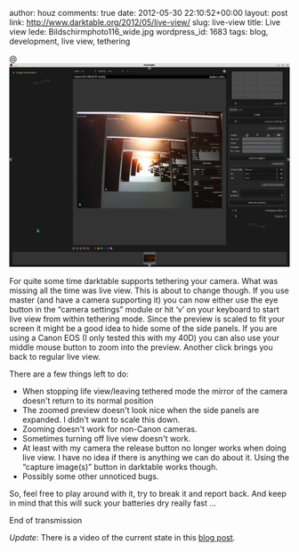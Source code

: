 author: houz
comments: true
date: 2012-05-30 22:10:52+00:00
layout: post
link: http://www.darktable.org/2012/05/live-view/
slug: live-view
title: Live view
lede: Bildschirmphoto116_wide.jpg
wordpress_id: 1683
tags: blog, development, live view, tethering

@![screen shot of live view in darktable](Bildschirmphoto116.png)

For quite some time darktable supports tethering your camera. What was missing all the time was live view. This is about to change though. If you use master (and have a camera supporting it) you can now either use the eye button in the “camera settings” module or hit ‘v’ on your keyboard to start live view from within tethering mode. Since the preview is scaled to fit your screen it might be a good idea to hide some of the side panels. If you are using a Canon EOS (I only tested this with my 40D) you can also use your middle mouse button to zoom into the preview. Another click brings you back to regular live view.

There are a few things left to do:

* When stopping life view/leaving tethered mode the mirror of the camera doesn't return to its normal position
* The zoomed preview doesn't look nice when the side panels are expanded. I didn't want to scale this down.
* Zooming doesn't work for non-Canon cameras.
* Sometimes turning off live view doesn't work.
* At least with my camera the release button no longer works when doing live view. I have no idea if there is anything we can do about it. Using the “capture image(s)” button in darktable works though.
* Possibly some other unnoticed bugs.

So, feel free to play around with it, try to break it and report back. And keep in mind that this will suck your batteries dry really fast ...

End of transmission

_Update_: There is a video of the current state in this [blog post](http://tatica.org/2012/06/21/darktable-liveview/).
